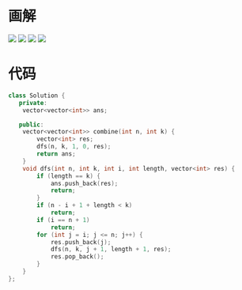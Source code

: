 # 画解
![](https://pic.leetcode-cn.com/56fc86462db842d44a7e3e7983a7b5b01c8c25d106a9f4296c500d6d84478d74-frame_00001.png)
![](https://pic.leetcode-cn.com/e4bec9a5d9a76fa4e369ce9bd1422c606155d92fdf81014426b41f5479c7faff-frame_00002.png)
![](https://pic.leetcode-cn.com/4fbddb60995860f7b4c74f915cf220ce164ee4043b1a60a635d22f969c9c0dbb-frame_00003.png)
![](https://pic.leetcode-cn.com/df42c567454065d283b99fb51ce74ba780c14e2193873b734a5c4266567465a8-frame_00004.png)

# 代码
```c++
class Solution {
   private:
    vector<vector<int>> ans;

   public:
    vector<vector<int>> combine(int n, int k) {
        vector<int> res;
        dfs(n, k, 1, 0, res);
        return ans;
    }
    void dfs(int n, int k, int i, int length, vector<int> res) {
        if (length == k) {
            ans.push_back(res);
            return;
        }
        if (n - i + 1 + length < k)
            return;
        if (i == n + 1)
            return;
        for (int j = i; j <= n; j++) {
            res.push_back(j);
            dfs(n, k, j + 1, length + 1, res);
            res.pop_back();
        }
    }
};
```
